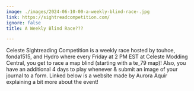 ```yaml
---
image: ./images/2024-06-10-00-a-weekly-blind-race-.jpg
link: https://sightreadcompetition.com/
ignore: false
title: A Weekly Blind Race???

---
```


Celeste Sightreading Competition is a weekly race hosted by touhoe, fonda1515, and Hydro where every Friday at 2 PM EST at Celeste Modding Central, you get to race a map blind (starting with a te_79 map)! Also, you have an additional 4 days to play whenever & submit an image of your journal to a form. Linked below is a website made by Aurora Aquir explaining a bit more about the event!